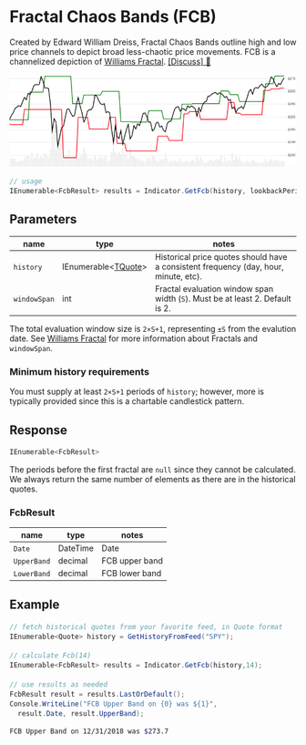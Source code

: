 # Fractal Chaos Bands (FCB)

Created by Edward William Dreiss, Fractal Chaos Bands outline high and low price channels to depict broad less-chaotic price movements.  FCB is a channelized depiction of [Williams Fractal](../Fractal/README.md#content).
[[Discuss] :speech_balloon:](https://github.com/DaveSkender/Stock.Indicators/discussions/347 "Community discussion about this indicator")

![image](chart.png)

```csharp
// usage
IEnumerable<FcbResult> results = Indicator.GetFcb(history, lookbackPeriod);  
```

## Parameters

| name | type | notes
| -- |-- |--
| `history` | IEnumerable\<[TQuote](../../docs/GUIDE.md#historical-quotes)\> | Historical price quotes should have a consistent frequency (day, hour, minute, etc).
| `windowSpan` | int | Fractal evaluation window span width (`S`).  Must be at least 2.  Default is 2.

The total evaluation window size is `2×S+1`, representing `±S` from the evalution date.  See [Williams Fractal](../Fractal/README.md#content) for more information about Fractals and `windowSpan`.

### Minimum history requirements

You must supply at least `2×S+1` periods of `history`; however, more is typically provided since this is a chartable candlestick pattern.

## Response

```csharp
IEnumerable<FcbResult>
```

The periods before the first fractal are `null` since they cannot be calculated.
We always return the same number of elements as there are in the historical quotes.

### FcbResult

| name | type | notes
| -- |-- |--
| `Date` | DateTime | Date
| `UpperBand` | decimal | FCB upper band
| `LowerBand` | decimal | FCB lower band

## Example

```csharp
// fetch historical quotes from your favorite feed, in Quote format
IEnumerable<Quote> history = GetHistoryFromFeed("SPY");

// calculate Fcb(14)
IEnumerable<FcbResult> results = Indicator.GetFcb(history,14);

// use results as needed
FcbResult result = results.LastOrDefault();
Console.WriteLine("FCB Upper Band on {0} was ${1}",
  result.Date, result.UpperBand);
```

```bash
FCB Upper Band on 12/31/2018 was $273.7
```
